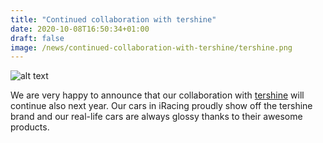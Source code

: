 ```yaml
---
title: "Continued collaboration with tershine"
date: 2020-10-08T16:50:34+01:00
draft: false
image: /news/continued-collaboration-with-tershine/tershine.png
---
```

![alt text](/news/continued-collaboration-with-tershine/tershine.png)

We are very happy to announce that our collaboration with [tershine](https://tershine.com) will continue also next year. Our cars in iRacing proudly show off the tershine brand and our real-life cars are always glossy thanks to their awesome products.
